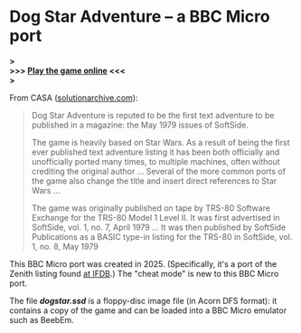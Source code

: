 # Dog Star Adventure – a BBC Micro port

**>**   
**>>> [Play the game online](http://bbcmicro.co.uk/game.php?id=4504) <<<**  
**>**   

From CASA ([solutionarchive.com](https://solutionarchive.com/game/id%2C3964/Dog+Star+Adventure.html)):
>Dog Star Adventure is reputed to be the first text adventure to be published in a magazine: the May 1979 issues of SoftSide.
>
>The game is heavily based on Star Wars. As a result of being the first ever published text adventure listing it has been both officially and unofficially ported many times, to multiple machines, often without crediting the original author ... Several of the more common ports of the game also change the title and insert direct references to Star Wars ...
>
>The game was originally published on tape by TRS-80 Software Exchange for the TRS-80 Model 1 Level II. It was first advertised in SoftSide, vol. 1, no. 7, April 1979 ... It was then published by SoftSide Publications as a BASIC type-in listing for the TRS-80 in SoftSide, vol. 1, no. 8, May 1979

This BBC Micro port was created in 2025. (Specifically, it's a port of the Zenith listing found [at IFDB](https://ifdb.org/viewgame?id=adnqhkzfgrrt5mtv).) The "cheat mode" is new to this BBC Micro port.

The file ***dogstar.ssd*** is a floppy-disc image file (in Acorn DFS format): it contains a copy of the game and can be loaded into a BBC Micro emulator such as BeebEm. 
